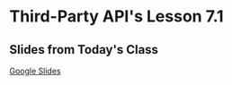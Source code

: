 # Third-Party API's Lesson 7.1

## Slides from Today's Class
[Google Slides](https://docs.google.com/presentation/d/1_aEglQPQkHLSku6ZfXtHQckXeR3O0elA13MnFknD70Y/edit?usp=sharing)
